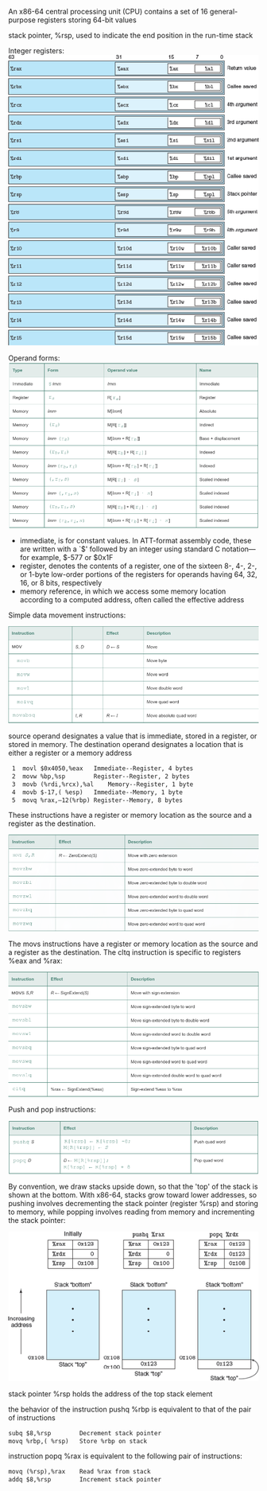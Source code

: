 An x86-64 central processing unit (CPU) contains a set of 16 general-purpose registers storing 64-bit values

stack pointer, %rsp, used to indicate the end position in the run-time stack

Integer registers:
![](a.png)

Operand forms:
![](b.png)

 - immediate, is for constant values. In ATT-format assembly code, these are written with a `$' followed by an integer using standard C notation—for example, $-577 or $0x1F
 - register, denotes the contents of a register, one of the sixteen 8-, 4-, 2-, or 1-byte low-order portions of the registers for operands having 64, 32, 16, or 8 bits, respectively
 - memory reference, in which we access some memory location according to a computed address, often called the effective address

 Simple data movement instructions:

 ![](c.png)

 source operand designates a value that is immediate, stored in a register, or stored in memory. The destination operand designates a location that is either a register or a memory address

     1  movl $0x4050,%eax   Immediate--Register, 4 bytes
     2  movw %bp,%sp        Register--Register, 2 bytes
     3  movb (%rdi,%rcx),%al    Memory--Register, 1 byte
     4  movb $-17,( %esp)   Immediate--Memory, 1 byte
     5  movq %rax,–12(%rbp) Register--Memory, 8 bytes

These instructions have a register or memory location as the source and a register as the destination.

![](d.png)

The movs instructions have a register or memory location as the source and a register as the destination. The cltq instruction is specific to registers %eax and %rax:

![](e.png)

Push and pop instructions:

![](f.png)

By convention, we draw stacks upside down, so that the 'top' of the stack is shown at the bottom. With x86-64, stacks grow toward lower addresses, so pushing involves decrementing the stack pointer (register %rsp) and storing to memory, while popping involves reading from memory and incrementing the stack pointer:

![](g.png)

stack pointer %rsp holds the address of the top stack element

the behavior of the instruction pushq %rbp is equivalent to that of the pair of instructions


    subq $8,%rsp        Decrement stack pointer
    movq %rbp,( %rsp)   Store %rbp on stack

instruction popq %rax is equivalent to the following pair of instructions:

    movq (%rsp),%rax    Read %rax from stack
    addq $8,%rsp        Increment stack pointer

